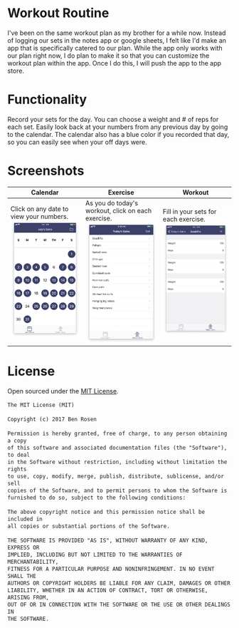 # Workout Routine

I've been on the same workout plan as my brother for a while now. Instead of logging our sets in the notes app or google sheets, I felt like I'd make an app that is specifically catered to our plan. While the app only works with our plan right now, I do plan to make it so that you can customize the workout plan within the app. Once I do this, I will push the app to the app store.

# Functionality

Record your sets for the day. You can choose a weight and # of reps for each set. Easily look back at your numbers from any previous day by going to the calendar. The calendar also has a blue color if you recorded that day, so you can easily see when your off days were.

# Screenshots

|  Calendar                                                                                  | Exercise                                                                              | Workout                                                                                   |
|-------------------------------------------------------------------------------------------------|-------------------------------------------------------------------------------------------------|----------------------------------------------------------------------------------------|
| Click on any date to view your numbers.![](https://raw.githubusercontent.com/benrosen78/workoutapp/master/Screenshots/calendar.png)| As you do today's workout, click on each exercise.![](https://raw.githubusercontent.com/benrosen78/workoutapp/master/Screenshots/workout.png) | Fill in your sets for each exercise. ![](https://raw.githubusercontent.com/benrosen78/workoutapp/master/Screenshots/exercise.png) |

# License
Open sourced under the [MIT License](https://github.com/benrosen78/workoutapp/blob/master/LICENSE).

    The MIT License (MIT)

    Copyright (c) 2017 Ben Rosen

    Permission is hereby granted, free of charge, to any person obtaining a copy
    of this software and associated documentation files (the "Software"), to deal
    in the Software without restriction, including without limitation the rights
    to use, copy, modify, merge, publish, distribute, sublicense, and/or sell
    copies of the Software, and to permit persons to whom the Software is
    furnished to do so, subject to the following conditions:

    The above copyright notice and this permission notice shall be included in
    all copies or substantial portions of the Software.

    THE SOFTWARE IS PROVIDED "AS IS", WITHOUT WARRANTY OF ANY KIND, EXPRESS OR
    IMPLIED, INCLUDING BUT NOT LIMITED TO THE WARRANTIES OF MERCHANTABILITY,
    FITNESS FOR A PARTICULAR PURPOSE AND NONINFRINGEMENT. IN NO EVENT SHALL THE
    AUTHORS OR COPYRIGHT HOLDERS BE LIABLE FOR ANY CLAIM, DAMAGES OR OTHER
    LIABILITY, WHETHER IN AN ACTION OF CONTRACT, TORT OR OTHERWISE, ARISING FROM,
    OUT OF OR IN CONNECTION WITH THE SOFTWARE OR THE USE OR OTHER DEALINGS IN
    THE SOFTWARE.